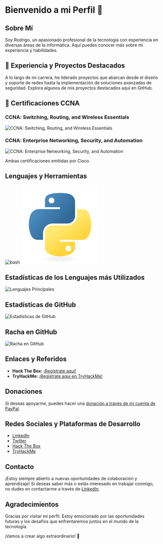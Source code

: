 # Bienvenido a mi Perfil 👋

## Sobre Mí
Soy Rodrigo, un apasionado profesional de la tecnología con experiencia en diversas áreas de la informática. Aquí puedes conocer más sobre mi experiencia y habilidades.

## 💼 Experiencia y Proyectos Destacados
A lo largo de mi carrera, he liderado proyectos que abarcan desde el diseño y soporte de redes hasta la implementación de soluciones avanzadas de seguridad. Explora algunos de mis proyectos destacados aquí en GitHub.

## 🚀 Certificaciones CCNA

### CCNA: Switching, Routing, and Wireless Essentials
![CCNA: Switching, Routing, and Wireless Essentials](https://images.credly.com/images/f4ccdba9-dd65-4349-baad-8f05df116443/CCNASRWE__1_.png)

### CCNA: Enterprise Networking, Security, and Automation
![CCNA: Enterprise Networking, Security, and Automation](https://images.credly.com/images/0a6d331e-8abf-4272-a949-33f754569a76/CCNAENSA__1_.png)

Ambas certificaciones emitidas por Cisco.

## Lenguajes y Herramientas

![bash](https://www.vectorlogo.zone/logos/gnu_bash/gnu_bash-icon.svg)
![python](https://raw.githubusercontent.com/devicons/devicon/master/icons/python/python-original.svg)
<!-- Agrega más herramientas y lenguajes aquí -->

## Estadísticas de los Lenguajes más Utilizados

![Lenguajes Principales](https://github-readme-stats.vercel.app/api/top-langs/?username=tu_usuario&layout=compact&theme=dark)

## Estadísticas de GitHub

![Estadísticas de GitHub](https://github-readme-stats.vercel.app/api?username=tu_usuario&show_icons=true&count_private=true&hide=stars&theme=dark)

## Racha en GitHub
![Racha en GitHub](https://github-readme-streak-stats.herokuapp.com/?user=tu_usuario&theme=dark)

## Enlaces y Referidos

- **Hack The Box:** [¡Regístrate aquí!](https://referral.hackthebox.com/XXXXX)
- **TryHackMe:** [¡Regístrate aquí en TryHackMe!](https://tryhackme.com/signup?referrer=XXXXX)

## Donaciones

Si deseas apoyarme, puedes hacer una [donación a través de mi cuenta de PayPal](https://paypal.me/tu_usuario).

## Redes Sociales y Plataformas de Desarrollo

- [LinkedIn](https://www.linkedin.com/in/rodrigo-v-695728215/ )
- [Twitter](enlace_a_tu_perfil_de_Twitter)
- [Hack The Box](enlace_a_tu_perfil_de_Hack_The_Box)
- [TryHackMe](enlace_a_tu_perfil_de_TryHackMe)

## Contacto
¡Estoy siempre abierto a nuevas oportunidades de colaboración y aprendizaje! Si deseas saber más o estás interesado en trabajar conmigo, no dudes en contactarme a través de [LinkedIn](https://www.linkedin.com/in/rodrigo-v-695728215/).

## Agradecimientos
Gracias por visitar mi perfil. Estoy emocionado por las oportunidades futuras y los desafíos que enfrentaremos juntos en el mundo de la tecnología.

¡Vamos a crear algo extraordinario! 🚀
